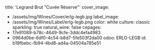 title: 'Legrand Brut "Cuvée Réserve"'
cover_image:
  - /assets/img/Wines/Cover/erlg-legb.jpg
label_image:
  - /assets/img/Wines/Label/erlg-legb.png
color: white
culture: classic
sparkling: true
natural_wine: false
cepages:
  - 17e91089-b78c-4649-9cfe-3ddc4efa4983
  - 0964d0be-6df0-4c54-b8d7-5fe503f2da00
odoo: ERLG-LEGB
id: b19fbebc-fb94-4bd8-ad4a-04504a785e51

